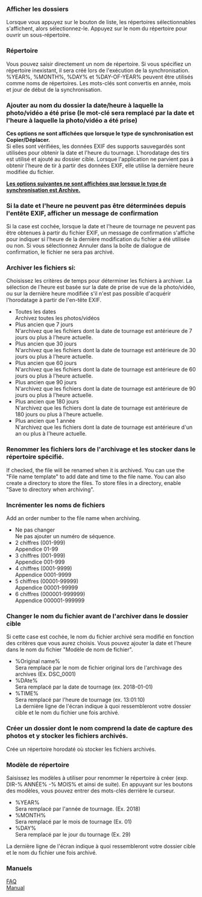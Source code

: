 ### Afficher les dossiers  
Lorsque vous appuyez sur le bouton de liste, les répertoires sélectionnables s'affichent, alors sélectionnez-le. Appuyez sur le nom du répertoire pour ouvrir un sous-répertoire.  

### Répertoire  
Vous pouvez saisir directement un nom de répertoire. Si vous spécifiez un répertoire inexistant, il sera créé lors de l'exécution de la synchronisation.  
%YEAR%, %MONTH%, %DAY% et %DAY-OF-YEAR% peuvent être utilisés comme noms de répertoires. Les mots-clés sont convertis en année, mois et jour de début de la synchronisation.  

### Ajouter au nom du dossier la date/heure à laquelle la photo/vidéo a été prise (le mot-clé sera remplacé par la date et l'heure à laquelle la photo/vidéo a été prise)  
**Ces options ne sont affichées que lorsque le type de synchronisation est Copier/Déplacer.**  
Si elles sont vérifiées, les données EXIF des supports sauvegardés sont utilisées pour obtenir la date et l'heure du tournage. L'horodatage des tirs est utilisé et ajouté au dossier cible. Lorsque l'application ne parvient pas à obtenir l'heure de tir à partir des données EXIF, elle utilise la dernière heure modifiée du fichier.   

**<u>Les options suivantes ne sont affichées que lorsque le type de synchronisation est Archive.</u>**  

### Si la date et l'heure ne peuvent pas être déterminées depuis l'entête EXIF, afficher un message de confirmation  
Si la case est cochée, lorsque la date et l'heure de tournage ne peuvent pas être obtenues à partir du fichier EXIF, un message de confirmation s'affiche pour indiquer si l'heure de la dernière modification du fichier a été utilisée ou non. Si vous sélectionnez Annuler dans la boîte de dialogue de confirmation, le fichier ne sera pas archivé.   

### Archiver les fichiers si:  
Choisissez les critères de temps pour déterminer les fichiers à archiver. La sélection de l'heure est basée sur la date de prise de vue de la photo/vidéo, ou sur la dernière heure modifiée s'il n'est pas possible d'acquérir l'horodatage à partir de l'en-tête EXIF.  

- Toutes les dates  
 Archivez toutes les photos/vidéos  
- Plus ancien que 7 jours  
 N'archivez que les fichiers dont la date de tournage est antérieure de 7 jours ou plus à l'heure actuelle.  
- Plus ancien que 30 jours  
 N'archivez que les fichiers dont la date de tournage est antérieure de 30 jours ou plus à l'heure actuelle.  
- Plus ancien que 60 jours  
 N'archivez que les fichiers dont la date de tournage est antérieure de 60 jours ou plus à l'heure actuelle.  
- Plus ancien que 90 jours  
 N'archivez que les fichiers dont la date de tournage est antérieure de 90 jours ou plus à l'heure actuelle.  
- Plus ancien que 180 jours  
 N'archivez que les fichiers dont la date de tournage est antérieure de 180 jours ou plus à l'heure actuelle.  
- Plus ancien que 1 année  
 N'archivez que les fichiers dont la date de tournage est antérieure d'un an ou plus à l'heure actuelle.   

### Renommer les fichiers lors de l'archivage et les stocker dans le répertoire spécifié.  
If checked, the file will be renamed when it is archived. You can use the "File name template" to add date and time to the file name. You can also create a directory to store the files. To store files in a directory, enable "Save to directory when archiving".   

### Incrémenter les noms de fichiers  
Add an order number to the file name when archiving.  

- Ne pas changer  
Ne pas ajouter un numéro de séquence.  
- 2 chiffres (001-999)  
Appendice 01-99  
- 3 chiffres (001-999)  
Appendice 001-999  
- 4 chiffres (0001-9999)  
Appendice 0001-9999  
- 5 chiffres (00001-99999)  
Appendice 00001-99999  
- 6 chiffres (000001-999999)  
Appendice 000001-999999  

### Changer le nom du fichier avant de l'archiver dans le dossier cible   
Si cette case est cochée, le nom du fichier archivé sera modifié en fonction des critères que vous aurez choisis. Vous pouvez ajouter la date et l'heure dans le nom du fichier "Modèle de nom de fichier".  

- %Original name%  
Sera remplacé par le nom de fichier original lors de l'archivage des archives (Ex. DSC_0001)  
- %DAte%  
Sera remplacé par la date de tournage (ex. 2018-01-01)  
- %TIME%  
Sera remplacé par l'heure de tournage (ex. 13:01:10)  
La dernière ligne de l'écran indique à quoi ressembleront votre dossier cible et le nom du fichier une fois archivé.  

### Créer un dossier dont le nom comprend la date de capture des photos et y stocker les fichiers archivés.  
Crée un répertoire horodaté où stocker les fichiers archivés.  

### Modèle de répertoire  
Saisissez les modèles à utiliser pour renommer le répertoire à créer (exp. DIR-% ANNÉE% -% MOIS% et ainsi de suite). En appuyant sur les boutons des modèles, vous pouvez entrer des mots-clés derrière le curseur.  

- %YEAR%  
Sera remplacé par l'année de tournage. (Ex. 2018)  
- %MONTH%  
Sera remplacé par le mois de tournage (Ex. 01)  
- %DAY%  
Sera remplacé par le jour du tournage (Ex. 29)  

La dernière ligne de l'écran indique à quoi ressembleront votre dossier cible et le nom du fichier une fois archivé.  

### Manuels  
[FAQ](https://sentaroh.github.io/Documents/SMBSync2/SMBSync2_FAQ_FR.htm)  
[Manual](https://sentaroh.github.io/Documents/SMBSync2/SMBSync2_Desc_EN.htm)   
